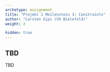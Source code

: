 ```yaml
---
archetype: assignment
title: "Projekt 1 Meilenstein 3: Constraints"
author: "Carsten Gips (FH Bielefeld)"
weight: 3

hidden: true
---
```




## TBD

TBD
